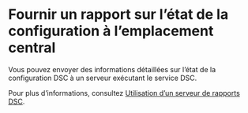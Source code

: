 # Fournir un rapport sur l’état de la configuration à l’emplacement central

Vous pouvez envoyer des informations détaillées sur l’état de la configuration DSC à un serveur exécutant le service DSC. 

Pour plus d’informations, consultez [Utilisation d’un serveur de rapports DSC](https://msdn.microsoft.com/powershell/dsc/reportserver).

<!--HONumber=Jul16_HO1-->


